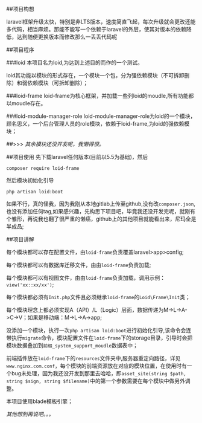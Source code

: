 ##项目构想

laravel框架升级太快，特别是非LTS版本，速度简直飞起，每次升级就会更改还能多代码，相当麻烦。那能不能写一个依赖于laravel的外层，使其对版本的依赖降低，达到随便更换版本而修改那么一丢丢代码呢

##项目程序

###loid
本项目名为loid,为达到上述目的而作的一个测试。

loid其功能以模块的形式存在，一个模块一个包，分为强依赖模块（不可拆卸删除）和弱依赖模块（可拆卸删除）；

###loid-frame
loid-frame为核心框架，并加载一些列loid的moudle,所有功能都以moudle存在。

###loid-module-manager-role
loid-module-manager-role为loid的一个模块，顾名思义，一个后台管理人员的role模块，依赖于loid-frame,为loid的强依赖模块；


##>>>
*其余模块还没开发呢，我懒得很。*

##项目使用
先下载laravel任何版本(目前以5.5为基础)，然后
```base
composer require loid-frame
```
然后模块初始化引导
```base
php artisan loid:boot
```
如果不行，真的怪我，因为我刚从本地gitlab上传至github,没有改`composer.json`,也没有添加任何tag,如果感兴趣，先构思下项目吧，毕竟我还没开发完呢，就刚有个雏形，再说我也翻了很严重的懒癌，github上的其他项目就能看出来，尼玛全是半成品;


##项目讲解


每个模块都可以存在配置文件，由`loid-frame`负责覆盖laravel>app>config;

每个模块都可以有数据库迁移文件，由由`loid-frame`负责加载;

每个模块都可以有视图文件，由由`loid-frame`负责加载，调用示例：`view('xx::xx/xx')`;

每个模块都必须有`Init.php`文件且必须继承`loid-frame`的`Loid\Frame\Init`类；

每个模块理念上都必须实现A（API）/L（Logic）层面，数据传递为M->L->A->C->V；如果是移动端：M->L->A->app;

没添加一个模块，执行一次`php artisan loid:boot`进行初始化引导,该命令会连带执行`migrate`命令，模块配置文件在`loid-frame`下的storage目录，引导时会把模块数据叠加到`前缀_system_support_moudle`数据表中；

前端插件放在`loid-frame`下的`resources`文件夹中,服务器重定向路径，详见`www.nginx.com.conf`，每个模块的前端资源放在对应的模块位置，在使用时有一个bug未处理，因为我还没开发到那里去哈哈，即`asset_site(string $path, string $sign, string $filename)`中的第一个参数需要在每个模块中做另外调整。

本项目使用blade模板引擎；

*其他想到再说吧。。。*

